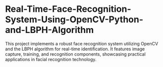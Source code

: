 # Real-Time-Face-Recognition-System-Using-OpenCV-Python-and-LBPH-Algorithm
This project implements a robust face recognition system utilizing OpenCV and the LBPH algorithm for real-time identification. It features image capture, training, and recognition components, showcasing practical applications in facial recognition technology.
